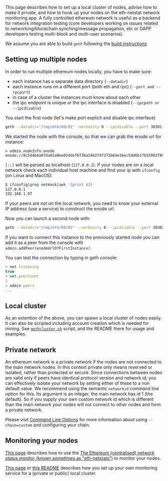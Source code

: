 This page describes how to set up a local cluster of nodes, advise how to make it private, and how to hook up your nodes on the eth-netstat network monitoring app. 
A fully controlled ethereum network is useful as a backend for network integration testing (core developers working on issues related to networking/blockchain synching/message propagation, etc or DAPP developers testing multi-block and multi-user scenarios).

We assume you are able to build `geth` following the [build instructions](https://github.com/ethereumproject/go-ethereum/wiki/Building-Ethereum)

## Setting up multiple nodes

In order to run multiple ethereum nodes locally, you have to make sure:
- each instance has a separate data directory (`--datadir`)
- each instance runs on a different port (both eth and rpc) (`--port and --rpcport`)
- in case of a cluster the instances must know about each other
- the ipc endpoint is unique or the ipc interface is disabled (`--ipcpath or --ipcdisable`)

You start the first node (let's make port explicit and disable ipc interface)
```bash
geth --datadir="/tmp/eth/60/01" -verbosity 6 --ipcdisable --port 30301 --rpcport 8101 console 2>> /tmp/eth/60/01.log
```

We started the node with the console, so that we can grab the enode url for instance:

```
> admin.nodeInfo.enode
enode://8c544b4a07da02a9ee024def6f3ba24b2747272b64e16ec5dd6b17b55992f8980b77938155169d9d33807e501729ecb42f5c0a61018898c32799ced152e9f0d7@9[::]:30301
```

`[::]` will be parsed as localhost (`127.0.0.1`). If your nodes are on a local network check each individual host machine and find your ip with `ifconfig` (on Linux and MacOS):

```bash
$ ifconfig|grep netmask|awk '{print $2}'
127.0.0.1
192.168.1.97
```

If your peers are not on the local network, you need to know your external IP address (use a service) to construct the enode url. 

Now you can launch a second node with:

```bash
geth --datadir="/tmp/eth/60/02" --verbosity 6 --ipcdisable --port 30302 --rpcport 8102 console 2>> /tmp/eth/60/02.log 
```

If you want to connect this instance to the previously started node you can add it as a peer from the console with `admin.addPeer(enodeUrlOfFirstInstance)`.

You can test the connection  by typing in geth console:

```javascript
> net.listening
true
> net.peerCount 
1
> admin.peers
...
```

## Local cluster

As an extention of the above, you can spawn a local cluster of nodes easily. It can also be scripted including account creation which is needed for mining. 
See [`gethcluster.sh`](https://github.com/ethersphere/eth-utils) script, and the README there for usage and examples.

## Private network 

An ethereum network is a private network if the nodes are not connected to the main network nodes. In this context private only means reserved or isolated, rather than protected or secure. Since connections between nodes are valid only if peers have identical protocol version and network id, you can effectively isolate your network by setting either of these to a non default value. We recommend using the semantic `networkid` command line option for this. Its argument is an integer, the main network has id 1 (the default). So if you supply your own custom network id which is different than the main network your nodes will not connect to other nodes and form a private network.

Please visit [Command Line Options](https://github.com/ethereumproject/go-ethereum/wiki/Command-Line-Options) for more information about using `--chain=custom` and configuring your chain.

## Monitoring your nodes

[This page](https://github.com/ethereumproject/wiki/wiki/Network-Status) describes how to use the [The Ethereum (centralised) network status monitor (known sometimes as "eth-netstats")](http://stats.ethdev.com) to monitor your nodes.

[This page](https://github.com/ethereumproject/go-ethereum/wiki/Setting-up-monitoring-on-local-cluster) or [this README](https://github.com/ethersphere/eth-utils) 
describes how you set up your own monitoring service for a (private or public) local cluster.